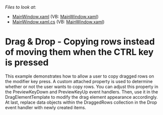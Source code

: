 <!-- default file list -->
*Files to look at*:

* [MainWindow.xaml](./CS/Q453145/MainWindow.xaml) (VB: [MainWindow.xaml](./VB/Q453145/MainWindow.xaml))
* [MainWindow.xaml.cs](./CS/Q453145/MainWindow.xaml.cs) (VB: [MainWindow.xaml](./VB/Q453145/MainWindow.xaml))
<!-- default file list end -->
# Drag & Drop - Copying rows instead of moving them when the CTRL key is pressed


<p>This example demonstrates how to allow a user to copy dragged rows on the modifier key press. A custom attached property is used to determine whether or not the user wants to copy rows. You can adjust this property in the PreviewKeyDown and PreviewKeyUp event handlers. Then, use it in the DragElementTemplate to modify the drag element appearance accordingly. At last, replace data objects within the DraggedRows collection in the Drop event handler with newly created items.</p>

<br/>


